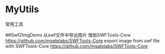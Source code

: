 # MyUtils
常用工具

##Swf2ImgDemo
从swf文件中导出图片 借助SWFTools-Core https://github.com/mgatelabs/SWFTools-Core
export image from swf file with SWFTools-Core https://github.com/mgatelabs/SWFTools-Core
